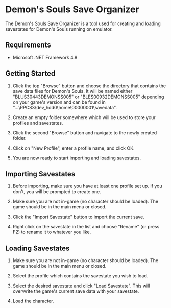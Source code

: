 # Demon's Souls Save Organizer
The Demon's Souls Save Organizer is a tool used for creating and loading savestates for Demon's Souls running on emulator.

## Requirements
+ Microsoft .NET Framework 4.8

## Getting Started
1. Click the top "Browse" button and choose the directory that contains the save data files for Demon's Souls. It will be named either "BLUS30443DEMONSS005" or "BLES00932DEMONSS005" depending on your game's version and can be found in "...\RPCS3\dev_hdd0\home\00000001\savedata\".

2. Create an empty folder somewhere which will be used to store your profiles and savestates.

3. Click the second "Browse" button and navigate to the newly created folder.

4. Click on "New Profile", enter a profile name, and click OK.

5. You are now ready to start importing and loading savestates.

## Importing Savestates
1. Before importing, make sure you have at least one profile set up. If you don't, you will be prompted to create one.

2. Make sure you are not in-game (no character should be loaded). The game should be in the main menu or closed.

3. Click the "Import Savestate" button to import the current save.

4. Right click on the savestate in the list and choose "Rename" (or press F2) to rename it to whatever you like.

## Loading Savestates
1. Make sure you are not in-game (no character should be loaded). The game should be in the main menu or closed.

2. Select the profile which contains the savestate you wish to load.

3. Select the desired savestate and click "Load Savestate". This will overwrite the game's current save data with your savestate.

4. Load the character.
